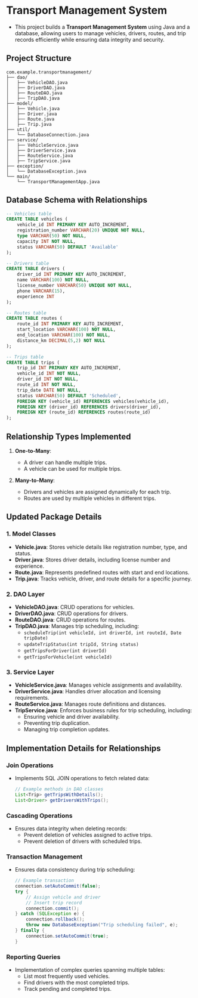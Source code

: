# **Transport Management System**  

- This project builds a **Transport Management System** using Java and a database, allowing users to manage vehicles, drivers, routes, and trip records efficiently while ensuring data integrity and security.  

## **Project Structure**  
```
com.example.transportmanagement/
├── dao/
│   ├── VehicleDAO.java
│   ├── DriverDAO.java
│   ├── RouteDAO.java
│   ├── TripDAO.java
├── model/
│   ├── Vehicle.java
│   ├── Driver.java
│   ├── Route.java
│   ├── Trip.java
├── util/
│   └── DatabaseConnection.java
├── service/
│   ├── VehicleService.java
│   ├── DriverService.java
│   ├── RouteService.java
│   ├── TripService.java
├── exception/
│   └── DatabaseException.java
└── main/
    └── TransportManagementApp.java
```

## **Database Schema with Relationships**  
```sql
-- Vehicles table
CREATE TABLE vehicles (
    vehicle_id INT PRIMARY KEY AUTO_INCREMENT,
    registration_number VARCHAR(20) UNIQUE NOT NULL,
    type VARCHAR(50) NOT NULL,
    capacity INT NOT NULL,
    status VARCHAR(50) DEFAULT 'Available'
);

-- Drivers table
CREATE TABLE drivers (
    driver_id INT PRIMARY KEY AUTO_INCREMENT,
    name VARCHAR(100) NOT NULL,
    license_number VARCHAR(50) UNIQUE NOT NULL,
    phone VARCHAR(15),
    experience INT
);

-- Routes table
CREATE TABLE routes (
    route_id INT PRIMARY KEY AUTO_INCREMENT,
    start_location VARCHAR(100) NOT NULL,
    end_location VARCHAR(100) NOT NULL,
    distance_km DECIMAL(5,2) NOT NULL
);

-- Trips table
CREATE TABLE trips (
    trip_id INT PRIMARY KEY AUTO_INCREMENT,
    vehicle_id INT NOT NULL,
    driver_id INT NOT NULL,
    route_id INT NOT NULL,
    trip_date DATE NOT NULL,
    status VARCHAR(50) DEFAULT 'Scheduled',
    FOREIGN KEY (vehicle_id) REFERENCES vehicles(vehicle_id),
    FOREIGN KEY (driver_id) REFERENCES drivers(driver_id),
    FOREIGN KEY (route_id) REFERENCES routes(route_id)
);
```

## **Relationship Types Implemented**  
1. **One-to-Many**:  
   - A driver can handle multiple trips.  
   - A vehicle can be used for multiple trips.  

2. **Many-to-Many**:  
   - Drivers and vehicles are assigned dynamically for each trip.  
   - Routes are used by multiple vehicles in different trips.  

## **Updated Package Details**  

### **1. Model Classes**  
- **Vehicle.java**: Stores vehicle details like registration number, type, and status.  
- **Driver.java**: Stores driver details, including license number and experience.  
- **Route.java**: Represents predefined routes with start and end locations.  
- **Trip.java**: Tracks vehicle, driver, and route details for a specific journey.  

### **2. DAO Layer**  
- **VehicleDAO.java**: CRUD operations for vehicles.  
- **DriverDAO.java**: CRUD operations for drivers.  
- **RouteDAO.java**: CRUD operations for routes.  
- **TripDAO.java**: Manages trip scheduling, including:  
  - `scheduleTrip(int vehicleId, int driverId, int routeId, Date tripDate)`  
  - `updateTripStatus(int tripId, String status)`  
  - `getTripsForDriver(int driverId)`  
  - `getTripsForVehicle(int vehicleId)`  

### **3. Service Layer**  
- **VehicleService.java**: Manages vehicle assignments and availability.  
- **DriverService.java**: Handles driver allocation and licensing requirements.  
- **RouteService.java**: Manages route definitions and distances.  
- **TripService.java**: Enforces business rules for trip scheduling, including:  
  - Ensuring vehicle and driver availability.  
  - Preventing trip duplication.  
  - Managing trip completion updates.  

## **Implementation Details for Relationships**  

### **Join Operations**  
- Implements SQL JOIN operations to fetch related data:  
  ```java
  // Example methods in DAO classes
  List<Trip> getTripsWithDetails();
  List<Driver> getDriversWithTrips();
  ```  

### **Cascading Operations**  
- Ensures data integrity when deleting records:  
  - Prevent deletion of vehicles assigned to active trips.  
  - Prevent deletion of drivers with scheduled trips.  

### **Transaction Management**  
- Ensures data consistency during trip scheduling:  
  ```java
  // Example transaction
  connection.setAutoCommit(false);
  try {
      // Assign vehicle and driver
      // Insert trip record
      connection.commit();
  } catch (SQLException e) {
      connection.rollback();
      throw new DatabaseException("Trip scheduling failed", e);
  } finally {
      connection.setAutoCommit(true);
  }
  ```  

### **Reporting Queries**  
- Implementation of complex queries spanning multiple tables:  
  - List most frequently used vehicles.  
  - Find drivers with the most completed trips.  
  - Track pending and completed trips.  
